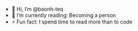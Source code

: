 - 👋 Hi, I’m @baonh-teq
- 🌱 I’m currently reading: Becoming a person
- ⚡ Fun fact: I spend time to read more than to code

<!---
baonh-teq/baonh-teq is a ✨ special ✨ repository because its `README.md` (this file) appears on your GitHub profile.
You can click the Preview link to take a look at your changes.
--->
